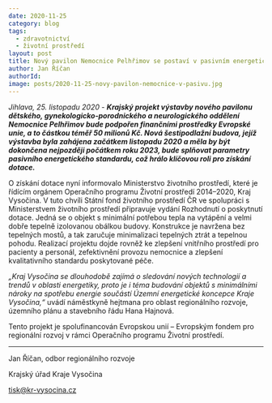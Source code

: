 ```yaml
---
date: 2020-11-25
category: blog
tags:
  - zdravotnictví
  - životní prostředí
layout: post
title: Nový pavilon Nemocnice Pelhřimov se postaví v pasivním energetickém standardu
author: Jan Říčan
authorId:  
image: posts/2020-11-25-novy-pavilon-nemocnice-v-pasivu.jpg
---
```


*Jihlava, 25. listopadu 2020* - ***Krajský projekt výstavby nového pavilonu dětského, gynekologicko-porodnického a neurologického oddělení Nemocnice Pelhřimov bude podpořen finančními prostředky Evropské unie, a to částkou téměř 50 milionů Kč. Nová šestipodlažní budova, jejíž výstavba byla zahájena začátkem listopadu 2020 a měla by být dokončena nejpozději počátkem roku 2023, bude splňovat parametry pasivního energetického standardu, což hrálo klíčovou roli pro získání dotace.***
 
O získání dotace nyní informovalo Ministerstvo životního prostředí, které je řídícím orgánem Operačního programu Životní prostředí 2014–2020, Kraj Vysočina. V tuto chvíli Státní fond životního prostředí ČR ve spolupráci s Ministerstvem životního prostředí připravuje vydání Rozhodnutí o poskytnutí dotace. Jedná se o objekt s minimální potřebou tepla na vytápění a velmi dobře tepelně izolovanou obálkou budovy. Konstrukce je navržena bez tepelných mostů, a tak zaručuje minimalizaci tepelných ztrát a tepelnou pohodu. Realizací projektu dojde rovněž ke zlepšení vnitřního prostředí pro pacienty a personál, zefektivnění provozu nemocnice a zlepšení kvalitativního standardu poskytované péče.

*„Kraj Vysočina se dlouhodobě zajímá o sledování nových technologií a trendů v oblasti energetiky, proto je i téma budování objektů s minimálními nároky na spotřebu energie součástí Územní energetické koncepce Kraje Vysočina,“* uvádí náměstkyně hejtmana pro oblast regionálního rozvoje, územního plánu a stavebního řádu Hana Hajnová.

Tento projekt je spolufinancován Evropskou unií – Evropským fondem pro regionální rozvoj v rámci Operačního programu Životní prostředí.

---

Jan Říčan, odbor regionálního rozvoje

Krajský úřad Kraje Vysočina

tisk@kr-vysocina.cz 
